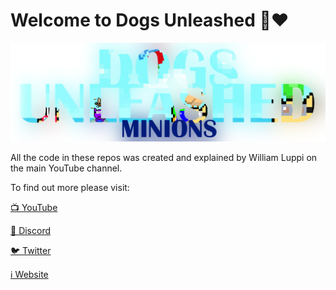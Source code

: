 # Welcome to Dogs Unleashed 🐾♥

![](https://github.com/WilliamLuppi/Dogs-Unleashed-Minions-Smart-Contract/blob/main/DU%20Minions%20Logo.png)

All the code in these repos was created and explained by William Luppi on the main YouTube channel.

To find out more please visit:

[📺 YouTube](https://www.youtube.com/c/WilliamLuppi)

[🐶 Discord](https://discord.gg/Fe579jP8Pr)

[🐦 Twitter](https://twitter.com/williamlnfts)

[ℹ️ Website](https://dogsunleashednft.com)
